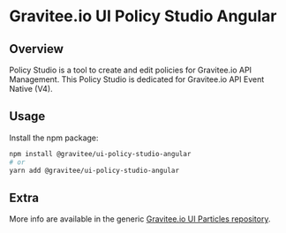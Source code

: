 # Gravitee.io UI Policy Studio Angular


## Overview

Policy Studio is a tool to create and edit policies for Gravitee.io API Management. This Policy Studio is dedicated for Gravitee.io API Event Native (V4).

## Usage

Install the npm package:

```bash
npm install @gravitee/ui-policy-studio-angular
# or
yarn add @gravitee/ui-policy-studio-angular
```

## Extra

More info are available in the generic [Gravitee.io UI Particles repository](https://github.com/gravitee-io/gravitee-ui-particles).
